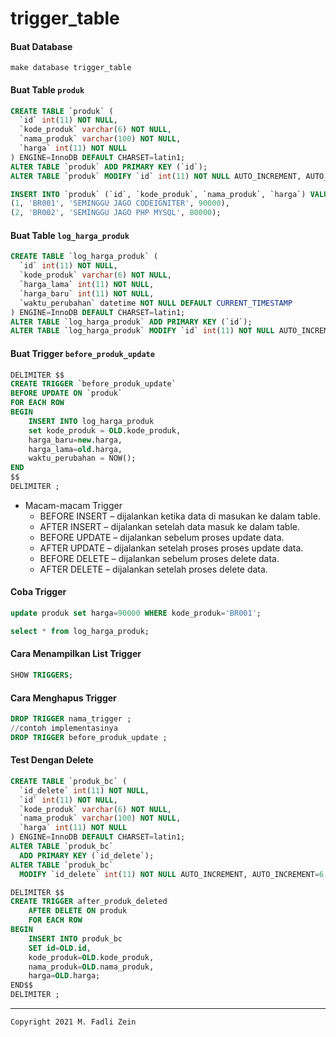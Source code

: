# trigger_table

#### Buat Database
```
make database trigger_table
```

#### Buat Table `produk`
```sql
CREATE TABLE `produk` (
  `id` int(11) NOT NULL,
  `kode_produk` varchar(6) NOT NULL,
  `nama_produk` varchar(100) NOT NULL,
  `harga` int(11) NOT NULL
) ENGINE=InnoDB DEFAULT CHARSET=latin1;
ALTER TABLE `produk` ADD PRIMARY KEY (`id`);
ALTER TABLE `produk` MODIFY `id` int(11) NOT NULL AUTO_INCREMENT, AUTO_INCREMENT=3;

INSERT INTO `produk` (`id`, `kode_produk`, `nama_produk`, `harga`) VALUES
(1, 'BR001', 'SEMINGGU JAGO CODEIGNITER', 90000),
(2, 'BR002', 'SEMINGGU JAGO PHP MYSQL', 80000);
```

#### Buat Table `log_harga_produk`
```sql
CREATE TABLE `log_harga_produk` (
  `id` int(11) NOT NULL,
  `kode_produk` varchar(6) NOT NULL,
  `harga_lama` int(11) NOT NULL,
  `harga_baru` int(11) NOT NULL,
  `waktu_perubahan` datetime NOT NULL DEFAULT CURRENT_TIMESTAMP
) ENGINE=InnoDB DEFAULT CHARSET=latin1;
ALTER TABLE `log_harga_produk` ADD PRIMARY KEY (`id`);
ALTER TABLE `log_harga_produk` MODIFY `id` int(11) NOT NULL AUTO_INCREMENT, AUTO_INCREMENT=2;
```

#### Buat Trigger `before_produk_update`
```sql
DELIMITER $$
CREATE TRIGGER `before_produk_update` 
BEFORE UPDATE ON `produk` 
FOR EACH ROW 
BEGIN
    INSERT INTO log_harga_produk
    set kode_produk = OLD.kode_produk,
    harga_baru=new.harga,
    harga_lama=old.harga,
    waktu_perubahan = NOW(); 
END
$$
DELIMITER ;
```
- Macam-macam Trigger
  - BEFORE INSERT – dijalankan ketika data di masukan ke dalam table.
  - AFTER INSERT – dijalankan setelah data masuk ke dalam table.
  - BEFORE UPDATE – dijalankan sebelum proses update data.
  - AFTER UPDATE – dijalankan setelah proses proses update data.
  - BEFORE DELETE – dijalankan sebelum proses delete data.
  - AFTER DELETE – dijalankan setelah proses delete data.

#### Coba Trigger
```sql
update produk set harga=90000 WHERE kode_produk='BR001';
```
```sql
select * from log_harga_produk;
```

#### Cara Menampilkan List Trigger
```sql
SHOW TRIGGERS;
```

#### Cara Menghapus Trigger
```sql
DROP TRIGGER nama_trigger ;
//contoh implementasinya
DROP TRIGGER before_produk_update ;
```

#### Test Dengan Delete
```sql
CREATE TABLE `produk_bc` (
  `id_delete` int(11) NOT NULL,
  `id` int(11) NOT NULL,
  `kode_produk` varchar(6) NOT NULL,
  `nama_produk` varchar(100) NOT NULL,
  `harga` int(11) NOT NULL
) ENGINE=InnoDB DEFAULT CHARSET=latin1;
ALTER TABLE `produk_bc`
  ADD PRIMARY KEY (`id_delete`);
ALTER TABLE `produk_bc`
  MODIFY `id_delete` int(11) NOT NULL AUTO_INCREMENT, AUTO_INCREMENT=6;
```
```sql
DELIMITER $$
CREATE TRIGGER after_produk_deleted 
    AFTER DELETE ON produk
    FOR EACH ROW 
BEGIN
    INSERT INTO produk_bc 
    SET id=OLD.id, 
    kode_produk=OLD.kode_produk,
    nama_produk=OLD.nama_produk,
    harga=OLD.harga;
END$$
DELIMITER ;
```

---

```
Copyright 2021 M. Fadli Zein
```